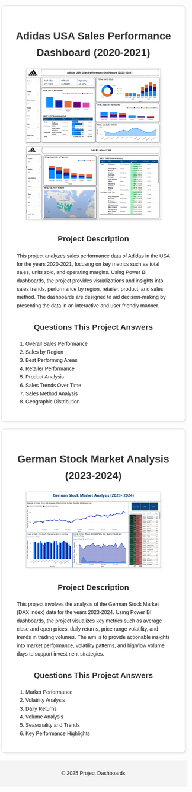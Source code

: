 <!DOCTYPE html>
<html lang="en">
<head>
    <meta charset="UTF-8">
    <meta name="viewport" content="width=device-width, initial-scale=1.0">
    <title>Project Dashboards</title>
    <style>
        /* General body and layout styling */
        body {
            font-family: Arial, sans-serif;
            margin: 0;
            padding: 0;
            line-height: 1.6;
        }
        h1, h2 {
            text-align: center;
            color: #333;
        }
        section {
            margin: 20px;
        }
        .project-container {
            border: 1px solid #ddd;
            border-radius: 8px;
            margin: 20px auto;
            padding: 20px;
            box-shadow: 2px 2px 5px rgba(0, 0, 0, 0.1);
            max-width: 90%; /* Default for mobile */
            background-color: #fff;
        }
        .image-container {
            text-align: center;
            margin: 20px 0;
        }
        .image-container img {
            max-width: 80%;
            height: auto;
            border: 1px solid #ccc;
            box-shadow: 2px 2px 5px rgba(0, 0, 0, 0.1);
        }
        footer {
            text-align: center;
            padding: 10px;
            background: #f4f4f4;
        }

  /* Responsive Design for Larger Screens */
       @media (min-width: 768px) {
            .project-container {
                max-width: 70%; /* For tablets and small desktops */
            }
        }

   @media (min-width: 1024px) {
            .project-container {
                max-width: 50%; /* For larger desktops */
            }
        }
    </style>
</head>
<body>
    <!-- Project 1: Adidas Dashboard -->
    <div class="project-container">
        <h1>Adidas USA Sales Performance Dashboard (2020-2021)</h1>
        <div class="image-container">
            <img src="images\adidas_dashboard.png" alt="Adidas Dashboard">
            <img src="images\adidas2.png" alt="Adidas Dashboard">
        </div>
        <section>
            <h2>Project Description</h2>
            <p>
                This project analyzes sales performance data of Adidas in the USA for the years 2020-2021, focusing on key metrics such as total sales, units sold, and operating margins. Using Power BI dashboards, the project provides visualizations and insights into sales trends, performance by region, retailer, product, and sales method. The dashboards are designed to aid decision-making by presenting the data in an interactive and user-friendly manner.
            </p>
        </section>
        <section>
            <h2>Questions This Project Answers</h2>
            <ol>
                <li>Overall Sales Performance</li>
                <li>Sales by Region</li>
                <li>Best Performing Areas</li>
                <li>Retailer Performance</li>
                <li>Product Analysis</li>
                <li>Sales Trends Over Time</li>
                <li>Sales Method Analysis</li>
                <li>Geographic Distribution</li>
            </ol>
        </section>
    </div>
<!-- Project 2: German Stock Market Dashboard -->
    <div class="project-container">
        <h1>German Stock Market Analysis (2023-2024)</h1>
        <div class="image-container">
            <img src="images\Stock.png" alt="German Stock Market Dashboard">
        </div>
        <section>
            <h2>Project Description</h2>
            <p>
                This project involves the analysis of the German Stock Market (DAX index) data for the years 2023-2024. Using Power BI dashboards, the project visualizes key metrics such as average close and open prices, daily returns, price range volatility, and trends in trading volumes. The aim is to provide actionable insights into market performance, volatility patterns, and high/low volume days to support investment strategies.
            </p>
        </section>
        <section>
            <h2>Questions This Project Answers</h2>
            <ol>
                <li>Market Performance</li>
                <li>Volatility Analysis</li>
                <li>Daily Returns</li>
                <li>Volume Analysis</li>
                <li>Seasonality and Trends</li>
                <li>Key Performance Highlights</li>
            </ol>
        </section>
    </div>

   <footer>
        <p>&copy; 2025 Project Dashboards</p>
    </footer>
</body>
</html>
